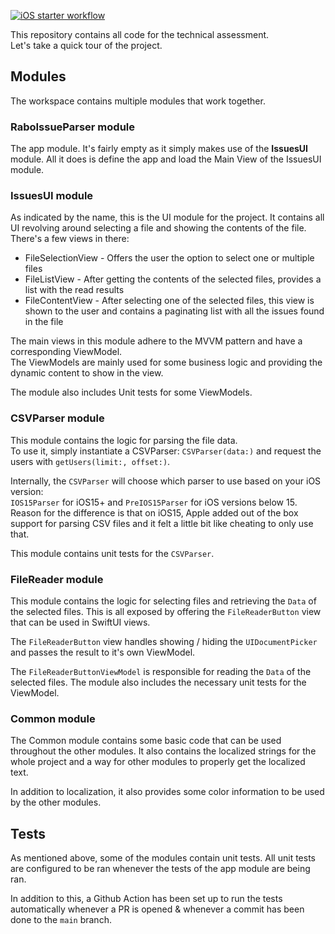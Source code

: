 [![iOS starter workflow](https://github.com/JaapManenschijn/issues-parser/actions/workflows/ios.yml/badge.svg)](https://github.com/JaapManenschijn/issues-parser/actions/workflows/ios.yml)

This repository contains all code for the technical assessment.  
Let's take a quick tour of the project.

## Modules
The workspace contains multiple modules that work together. 

### RaboIssueParser module
The app module. It's fairly empty as it simply makes use of the **IssuesUI** module.
All it does is define the app and load the Main View of the IssuesUI module.

### IssuesUI module
As indicated by the name, this is the UI module for the project. It contains all UI revolving around selecting a file and showing the contents of the file.  
There's a few views in there:  
- FileSelectionView - Offers the user the option to select one or multiple files
- FileListView - After getting the contents of the selected files, provides a list with the read results
- FileContentView - After selecting one of the selected files, this view is shown to the user and contains a paginating list with all the issues found in the file

The main views in this module adhere to the MVVM pattern and have a corresponding ViewModel.  
The ViewModels are mainly used for some business logic and providing the dynamic content to show in the view.  

The module also includes Unit tests for some ViewModels.

### CSVParser module
This module contains the logic for parsing the file data.  
To use it, simply instantiate a CSVParser:
`CSVParser(data:)` and request the users with `getUsers(limit:, offset:)`.

Internally, the `CSVParser` will choose which parser to use based on your iOS version:  
`IOS15Parser` for iOS15+ and `PreIOS15Parser` for iOS versions below 15.  
Reason for the difference is that on iOS15, Apple added out of the box support for parsing CSV files and it felt a little bit like cheating to only use that.

This module contains unit tests for the `CSVParser`.

### FileReader module
This module contains the logic for selecting files and retrieving the `Data` of the selected files. This is all exposed by offering the `FileReaderButton` view that can be used in SwiftUI views.  

The `FileReaderButton` view handles showing / hiding the `UIDocumentPicker` and passes the result to it's own ViewModel.  

The `FileReaderButtonViewModel` is responsible for reading the `Data` of the selected files. The module also includes the necessary unit tests for the ViewModel.

### Common module
The Common module contains some basic code that can be used throughout the other modules. It also contains the localized strings for the whole project and a way for other modules to properly get the localized text.

In addition to localization, it also provides some color information to be used by the other modules.

## Tests
As mentioned above, some of the modules contain unit tests. All unit tests are configured to be ran whenever the tests of the app module are being ran.

In addition to this, a Github Action has been set up to run the tests automatically whenever a PR is opened & whenever a commit has been done to the `main` branch.




